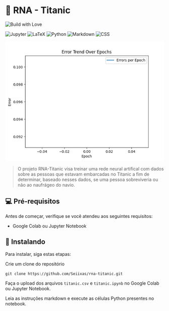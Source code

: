 # 🚢 RNA - Titanic

![Build with Love](http://ForTheBadge.com/images/badges/built-with-love.svg)

![Jupyter](https://img.shields.io/badge/Made%20with-Jupyter-orange?style=for-the-badge&logo=Jupyter)
![LaTeX](https://img.shields.io/badge/Made%20with-LaTeX-1f425f.svg)
![Python](https://img.shields.io/badge/Python-3776AB?style=for-the-badge&logo=python&logoColor=white)
![Markdown](https://img.shields.io/badge/Markdown-000000?style=for-the-badge&logo=markdown&logoColor=white)
![CSS](https://img.shields.io/badge/HTML-239120?style=for-the-badge&logo=html5&logoColor=white)

<img src=".github/thumbnail.gif" alt="Gráfico da quantidade de errors por época de forma animada em gif">

> O projeto RNA-Titanic visa treinar uma rede neural artifical com dados sobre as pessoas que estavam embarcadas no Titanic a fim de determinar, baseado nesses dados, se uma pessoa sobreviveria ou não ao naufrágeo do navio.

## 💻 Pré-requisitos

Antes de começar, verifique se você atendeu aos seguintes requisitos:

- Google Colab ou Jupyter Notebook

## 🚀 Instalando

Para instalar, siga estas etapas:

Crie um clone do repositório

```
git clone https://github.com/Seiixas/rna-titanic.git
```

Faça o upload dos arquivos `titanic.csv` e `titanic.ipynb` no Google Colab ou Jupyter Notebook.

Leia as instruções markdown e execute as células Python presentes no notebook.
